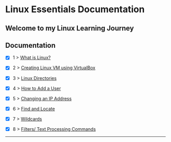 # Linux Essentials Documentation

Welcome to my Linux Learning Journey
---

## Documentation

- [x] 1 > [ What is Linux? ](documentation/001.md)
- [x] 2 > [ Creating Linux VM using VirtualBox ](documentation/002.md)
- [x] 3 > [ Linux Directories ](documentation/003.md)
- [x] 4 > [ How to Add a User ](documentation/004.md)
- [x] 5 > [ Changing an IP Address ](documentation/005.md)
- [x] 6 > [ Find and Locate ](documentation/006.md)
- [x] 7 > [ Wildcards ](documentation/007.md)
- [x] 8 > [ Filters/ Text Processing Commands ](documentation/008.md)



---

